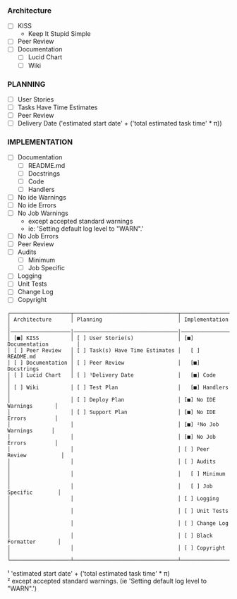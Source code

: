 ### Architecture

* [ ] KISS
    * Keep It Stupid Simple
* [ ] Peer Review
* [ ] Documentation
    * [ ] Lucid Chart
    * [ ] Wiki

### PLANNING

* [ ] User Stories
* [ ] Tasks Have Time Estimates
* [ ] Peer Review
* [ ] Delivery Date ('estimated start date' + ('total estimated task time' * π))

### IMPLEMENTATION

* [ ] Documentation
    * [ ] README.md
    * [ ] Docstrings
    * [ ] Code
    * [ ] Handlers
* [ ] No ide Warnings
* [ ] No ide Errors
* [ ] No Job Warnings
    * except accepted standard warnings
    * ie: 'Setting default log level to \"WARN\".'
* [ ] No Job Errors
* [ ] Peer Review
* [ ] Audits
    * [ ] Minimum
    * [ ] Job Specific
* [ ] Logging
* [ ] Unit Tests
* [ ] Change Log
* [ ] Copyright

```shell
┌───────────────────┬─────────────────────────────────┬───────────────────────────┐
│ Architecture      │ Planning                        │ Implementation            │
│───────────────────│─────────────────────────────────│───────────────────────────│
│ [■] KISS          │ [ ] User Storie(s)              │ [■] Documentation         │
│ [ ] Peer Review   │ [ ] Task(s) Have Time Estimates │   [ ] README.md           │
│ [ ] Documentation │ [ ] Peer Review                 │   [■] Docstrings          │
│ [ ] Lucid Chart   │ [ ] ¹Delivery Date              │   [■] Code                │
│ [ ] Wiki          │ [ ] Test Plan                   │   [■] Handlers            │
│                   │ [ ] Deploy Plan                 │ [■] No IDE Warnings       │
│                   │ [ ] Support Plan                │ [■] No IDE Errors         │
│                   │                                 │ [■] ²No Job Warnings      │
│                   │                                 │ [■] No Job Errors         │
│                   │                                 │ [ ] Peer Review           │
│                   │                                 │ [ ] Audits                │
│                   │                                 │   [ ] Minimum             │
│                   │                                 │   [ ] Job Specific        │
│                   │                                 │ [ ] Logging               │
│                   │                                 │ [ ] Unit Tests            │
│                   │                                 │ [ ] Change Log            │
│                   │                                 │ [ ] Black Formatter       │
│                   │                                 │ [ ] Copyright             │
└───────────────────┴─────────────────────────────────┴───────────────────────────┘
```

¹ 'estimated start date' + ('total estimated task time' * π)<br>
² except accepted standard warnings. (ie 'Setting default log level to "WARN".')